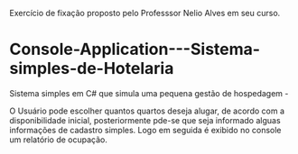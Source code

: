 Exercício de fixação proposto pelo Professsor Nelio Alves em seu curso.

# Console-Application---Sistema-simples-de-Hotelaria
Sistema simples em C# que simula uma pequena gestão de hospedagem - 

O Usuário pode escolher quantos quartos deseja alugar, de acordo com a disponibilidade inicial, posteriormente pde-se que seja informado alguas informações de cadastro simples.
Logo em seguida é exibido no console um relatório de ocupação.
